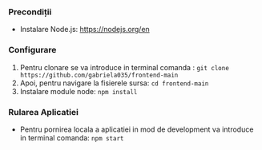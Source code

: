 ### Precondiții
* Instalare Node.js: https://nodejs.org/en

### Configurare
 1. Pentru clonare se va introduce in terminal comanda : `git clone https://github.com/gabriela035/frontend-main`
 2. Apoi, pentru navigare la fisierele sursa: `cd frontend-main`
 3. Instalare module node: `npm install`

### Rularea Aplicatiei

* Pentru pornirea locala a aplicatiei in mod de development va introduce in terminal comanda: `npm start`

